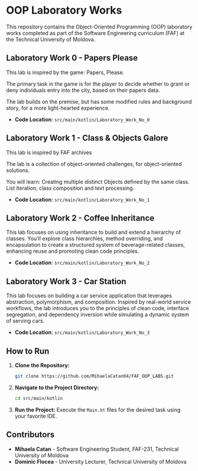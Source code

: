 # OOP Laboratory Works

This repository contains the Object-Oriented Programming (OOP) laboratory works completed as part of the Software Engineering curriculum (FAF) at the Technical University of Moldova. 

## Laboratory Work 0 - Papers Please

This lab is inspired by the game: Papers, Please.

The primary task in the game is for the player to decide whether to grant or deny individuals entry into the city, based on their papers data.

The lab builds on the premise, but has some modified rules and background story, for a more light-hearted experience.

- **Code Location**: `src/main/kotlin/Laboratory_Work_No_0`

## Laboratory Work 1 - Class & Objects Galore

This lab is inspired by FAF archives

The lab is a collection of object-oriented challenges, for object-oriented solutions.

You will learn: Creating multiple distinct Objects defined by the same class. List iteration, class composition and text processing.

- **Code Location**: `src/main/kotlin/Laboratory_Work_No_1`

## Laboratory Work 2 - Coffee Inheritance

This lab focuses on using inheritance to build and extend a hierarchy of classes. You'll explore class hierarchies, method overriding, and encapsulation to create a structured system of beverage-related classes, enhancing reuse and promoting clean code principles.

- **Code Location**: `src/main/kotlin/Laboratory_Work_No_2`

## Laboratory Work 3 - Car Station

This lab focuses on building a car service application that leverages abstraction, polymorphism, and composition. Inspired by real-world service workflows, the lab introduces you to the principles of clean code, interface segregation, and dependency inversion while simulating a dynamic system of serving cars.

- **Code Location**: `src/main/kotlin/Laboratory_Work_No_3`


## How to Run

1. **Clone the Repository:**
   ```bash
   git clone https://github.com/MihaelaCatan04/FAF_OOP_LABS.git
   ```

2. **Navigate to the Project Directory:**
   ```bash
   cd src/main/kotlin
   ```

3. **Run the Project:** Execute the `Main.kt` files for the desired task using your favorite IDE.

## Contributors

- **Mihaela Catan** - Software Engineering Student, FAF-231, Technical University of Moldova
- **Dominic Flocea** - University Lecturer, Technical University of Moldova
